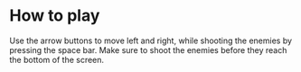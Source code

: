 # How to play

Use the arrow buttons to move left and right, while shooting the enemies by pressing the space bar. Make sure to shoot the enemies before they reach the bottom of the screen.
